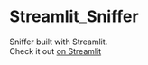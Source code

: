 # Streamlit_Sniffer
Sniffer built with Streamlit.
</br>
Check it out [on Streamlit](https://share.streamlit.io/2320sharon/streamlit_sniffer/sniffer.py)
